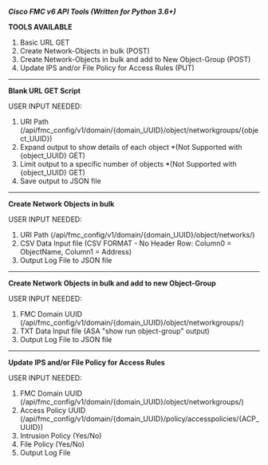 ***Cisco FMC v6 API Tools (Written for Python 3.6+)***

**TOOLS AVAILABLE**
1. Basic URL GET
2. Create Network-Objects in bulk (POST)
3. Create Network-Objects in bulk and add to New Object-Group (POST)
4. Update IPS and/or File Policy for Access Rules (PUT)


_____________________________________________________________________________________________
**Blank URL GET Script**

USER INPUT NEEDED:
1. URI Path (/api/fmc_config/v1/domain/{domain_UUID}/object/networkgroups/{object_UUID})
2. Expand output to show details of each object *(Not Supported with {object_UUID} GET)
3. Limit output to a specific number of objects *(Not Supported with {object_UUID} GET)
4. Save output to JSON file


_____________________________________________________________________________________________
**Create Network Objects in bulk**

USER INPUT NEEDED:
1. URI Path (/api/fmc_config/v1/domain/{domain_UUID}/object/networks/)
2. CSV Data Input file (CSV FORMAT - No Header Row: Column0 = ObjectName, Column1 = Address)
3. Output Log File to JSON file


_____________________________________________________________________________________________
**Create Network Objects in bulk and add to new Object-Group**

USER INPUT NEEDED:
1. FMC Domain UUID (/api/fmc_config/v1/domain/{domain_UUID}/object/networkgroups/)
2. TXT Data Input file (ASA "show run object-group" output)
3. Output Log File to JSON file


_____________________________________________________________________________________________
**Update IPS and/or File Policy for Access Rules**

USER INPUT NEEDED:
1. FMC Domain UUID (/api/fmc_config/v1/domain/{domain_UUID}/object/networkgroups/)
2. Access Policy UUID (/api/fmc_config/v1/domain/{domain_UUID}/policy/accesspolicies/{ACP_UUID})
3. Intrusion Policy (Yes/No)
4. File Policy (Yes/No)
5. Output Log File
